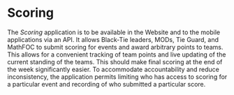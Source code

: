 Scoring
=======
The *Scoring* application is to be available in the Website and to the mobile applications via an API.  It allows Black-Tie leaders, MODs, Tie Guard,
and MathFOC to submit scoring for events and award arbitrary points to teams.  This allows for a convenient tracking of team points and live updating
of the current standing of the teams.  This should make final scoring at the end of the week significantly easier.  To accommodate accountability and
reduce inconsistency, the application permits limiting who has access to scoring for a particular event and recording of who submitted a particular score.

